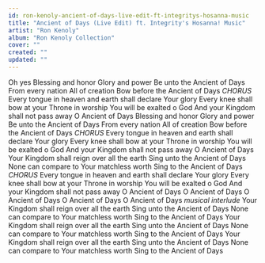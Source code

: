 ```yaml
---
id: ron-kenoly-ancient-of-days-live-edit-ft-integritys-hosanna-music
title: "Ancient of Days (Live Edit) ft. Integrity's Hosanna! Music"
artist: "Ron Kenoly"
album: "Ron Kenoly Collection"
cover: ""
created: ""
updated: ""
---
```


Oh yes
Blessing and honor
Glory and power
Be unto the Ancient of Days
From every nation
All of creation
Bow before the Ancient of Days
*CHORUS*
Every tongue in heaven and earth
shall declare Your glory
Every knee shall bow at your Throne
in worship
You will be exalted o God
And your Kingdom shall not pass away
O Ancient of Days
Blessing and honor
Glory and power
Be unto the Ancient of Days
From every nation
All of creation
Bow before the Ancient of Days
*CHORUS*
Every tongue in heaven and earth
shall declare Your glory
Every knee shall bow at your Throne
in worship
You will be exalted o God
And your Kingdom shall not pass away
O Ancient of Days
Your Kingdom shall reign over all the earth
Sing unto the Ancient of Days
None can compare to Your matchless worth
Sing to the Ancient of Days
*CHORUS*
Every tongue in heaven and earth
shall declare Your glory
Every knee shall bow at your Throne
in worship
You will be exalted o God
And your Kingdom shall not pass away
O Ancient of Days
O Ancient of Days
O Ancient of Days
O Ancient of Days
O Ancient of Days
*musical interlude*
Your Kingdom shall reign over all the earth
Sing unto the Ancient of Days
None can compare to Your matchless worth
Sing to the Ancient of Days
Your Kingdom shall reign over all the earth
Sing unto the Ancient of Days
None can compare to Your matchless worth
Sing to the Ancient of Days
Your Kingdom shall reign over all the earth
Sing unto the Ancient of Days
None can compare to Your matchless worth
Sing to the Ancient of Days